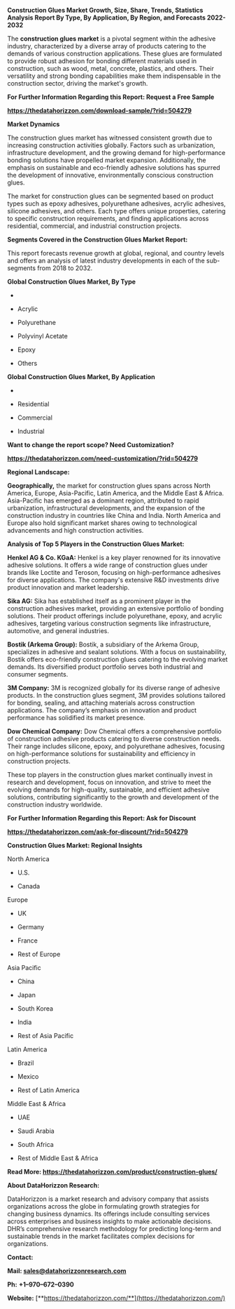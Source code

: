 **Construction Glues Market Growth, Size, Share, Trends, Statistics
Analysis Report By Type, By Application, By Region, and Forecasts
2022-2032**

The **construction glues market** is a pivotal segment within the
adhesive industry, characterized by a diverse array of products catering
to the demands of various construction applications. These glues are
formulated to provide robust adhesion for bonding different materials
used in construction, such as wood, metal, concrete, plastics, and
others. Their versatility and strong bonding capabilities make them
indispensable in the construction sector, driving the market's growth.

**For Further Information Regarding this Report: Request a Free Sample**

**<https://thedatahorizzon.com/download-sample/?rid=504279>**

**Market Dynamics**

The construction glues market has witnessed consistent growth due to
increasing construction activities globally. Factors such as
urbanization, infrastructure development, and the growing demand for
high-performance bonding solutions have propelled market expansion.
Additionally, the emphasis on sustainable and eco-friendly adhesive
solutions has spurred the development of innovative, environmentally
conscious construction glues.

The market for construction glues can be segmented based on product
types such as epoxy adhesives, polyurethane adhesives, acrylic
adhesives, silicone adhesives, and others. Each type offers unique
properties, catering to specific construction requirements, and finding
applications across residential, commercial, and industrial construction
projects.

**Segments Covered in the Construction Glues Market Report:**

This report forecasts revenue growth at global, regional, and country
levels and offers an analysis of latest industry developments in each of
the sub-segments from 2018 to 2032.

**Global Construction Glues Market, By Type**

-   

-   Acrylic

-   Polyurethane

-   Polyvinyl Acetate

-   Epoxy

-   Others

**Global Construction Glues Market, By Application**

-   

-   Residential

-   Commercial

-   Industrial

**Want to change the report scope? Need Customization?**

**<https://thedatahorizzon.com/need-customization/?rid=504279>**

**Regional Landscape:**

**Geographically,** the market for construction glues spans across North
America, Europe, Asia-Pacific, Latin America, and the Middle East &
Africa. Asia-Pacific has emerged as a dominant region, attributed to
rapid urbanization, infrastructural developments, and the expansion of
the construction industry in countries like China and India. North
America and Europe also hold significant market shares owing to
technological advancements and high construction activities.

**Analysis of Top 5 Players in the Construction Glues Market:**

**Henkel AG & Co. KGaA:** Henkel is a key player renowned for its
innovative adhesive solutions. It offers a wide range of construction
glues under brands like Loctite and Teroson, focusing on
high-performance adhesives for diverse applications. The company's
extensive R&D investments drive product innovation and market
leadership.

**Sika AG:** Sika has established itself as a prominent player in the
construction adhesives market, providing an extensive portfolio of
bonding solutions. Their product offerings include polyurethane, epoxy,
and acrylic adhesives, targeting various construction segments like
infrastructure, automotive, and general industries.

**Bostik (Arkema Group):** Bostik, a subsidiary of the Arkema Group,
specializes in adhesive and sealant solutions. With a focus on
sustainability, Bostik offers eco-friendly construction glues catering
to the evolving market demands. Its diversified product portfolio serves
both industrial and consumer segments.

**3M Company:** 3M is recognized globally for its diverse range of
adhesive products. In the construction glues segment, 3M provides
solutions tailored for bonding, sealing, and attaching materials across
construction applications. The company’s emphasis on innovation and
product performance has solidified its market presence.

**Dow Chemical Company:** Dow Chemical offers a comprehensive portfolio
of construction adhesive products catering to diverse construction
needs. Their range includes silicone, epoxy, and polyurethane adhesives,
focusing on high-performance solutions for sustainability and efficiency
in construction projects.

These top players in the construction glues market continually invest in
research and development, focus on innovation, and strive to meet the
evolving demands for high-quality, sustainable, and efficient adhesive
solutions, contributing significantly to the growth and development of
the construction industry worldwide.

**For Further Information Regarding this Report: Ask for Discount**

**<https://thedatahorizzon.com/ask-for-discount/?rid=504279>**

**Construction Glues Market: Regional Insights**

North America

-   U.S.

-   Canada

Europe

-   UK

-   Germany

-   France

-   Rest of Europe

Asia Pacific

-   China

-   Japan

-   South Korea

-   India

-   Rest of Asia Pacific

Latin America

-   Brazil

-   Mexico

-   Rest of Latin America

Middle East & Africa

-   UAE

-   Saudi Arabia

-   South Africa

-   Rest of Middle East & Africa

**Read More: <https://thedatahorizzon.com/product/construction-glues/>**

**About DataHorizzon Research:**

DataHorizzon is a market research and advisory company that assists
organizations across the globe in formulating growth strategies for
changing business dynamics. Its offerings include consulting services
across enterprises and business insights to make actionable decisions.
DHR’s comprehensive research methodology for predicting long-term and
sustainable trends in the market facilitates complex decisions for
organizations.

**Contact:**

**Mail: <sales@datahorizzonresearch.com>**

**Ph:** **+1–970–672–0390**

**Website:**
[**https://thedatahorizzon.com/**](https://thedatahorizzon.com/)
